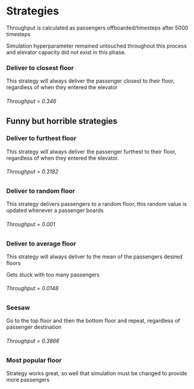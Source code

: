 # Strategies

Throughput is calculated as passengers offboarded/timesteps after 5000 timesteps

Simulation hyperparameter remained untouched throughout this process and elevator capacity did not exist in this phase.

### Deliver to closest floor
This strategy will always deliver the passenger closest to their floor,
regardless of when they entered the elevator

###### Throughput = 0.346

## Funny but horrible strategies

### Deliver to furthest floor
This strategy will always deliver the passenger furthest to their floor,
regardless of when they entered the elevator. 

###### Throughput = 0.3182

### Deliver to random floor
This strategy delivers passengers to a random floor, this random value is updated
whenever a passenger boards

###### Throughput = 0.001

### Deliver to average floor
This strategy will always deliver to the mean of the passengers desired floors

Gets stuck with too many passengers

###### Throughput = 0.0148

### Seesaw
Go to the top floor and then the bottom floor and repeat, regardless of passenger destination

###### Throughput = 0.3866

### Most popular floor
Strategy works great, so well that simulation must be changed to provide more passengers

